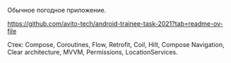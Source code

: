 Обычное погодное приложение. 

https://github.com/avito-tech/android-trainee-task-2021?tab=readme-ov-file

Стек: Compose, Coroutines, Flow, Retrofit, Coil, Hilt, Compose Navigation, Clear architecture, MVVM, Permissions, LocationServices.
